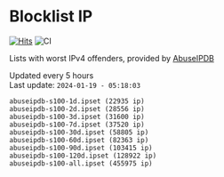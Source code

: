 # Blocklist IP

[![Hits](https://hits.seeyoufarm.com/api/count/incr/badge.svg?url=https%3A%2F%2Fgithub.com%2Fborestad%2Fblocklist-ip%2F&count_bg=%2379C83D&title_bg=%23555555&icon=&icon_color=%23E7E7E7&title=hits&edge_flat=false)](https://hits.seeyoufarm.com)  ![CI](https://img.shields.io/github/workflow/status/borestad/blocklist-ip/CI?style=flat-square)

Lists with worst IPv4 offenders, provided by [AbuseIPDB](https://www.abuseipdb.com/)

<!-- FOOTER-PLACEHOLDER -->
Updated every 5 hours<br>
Last update: `2024-01-19 - 05:18:03`
```
abuseipdb-s100-1d.ipset (22935 ip)
abuseipdb-s100-2d.ipset (28556 ip)
abuseipdb-s100-3d.ipset (31600 ip)
abuseipdb-s100-7d.ipset (37520 ip)
abuseipdb-s100-30d.ipset (58805 ip)
abuseipdb-s100-60d.ipset (82363 ip)
abuseipdb-s100-90d.ipset (103415 ip)
abuseipdb-s100-120d.ipset (128922 ip)
abuseipdb-s100-all.ipset (455975 ip)
```
